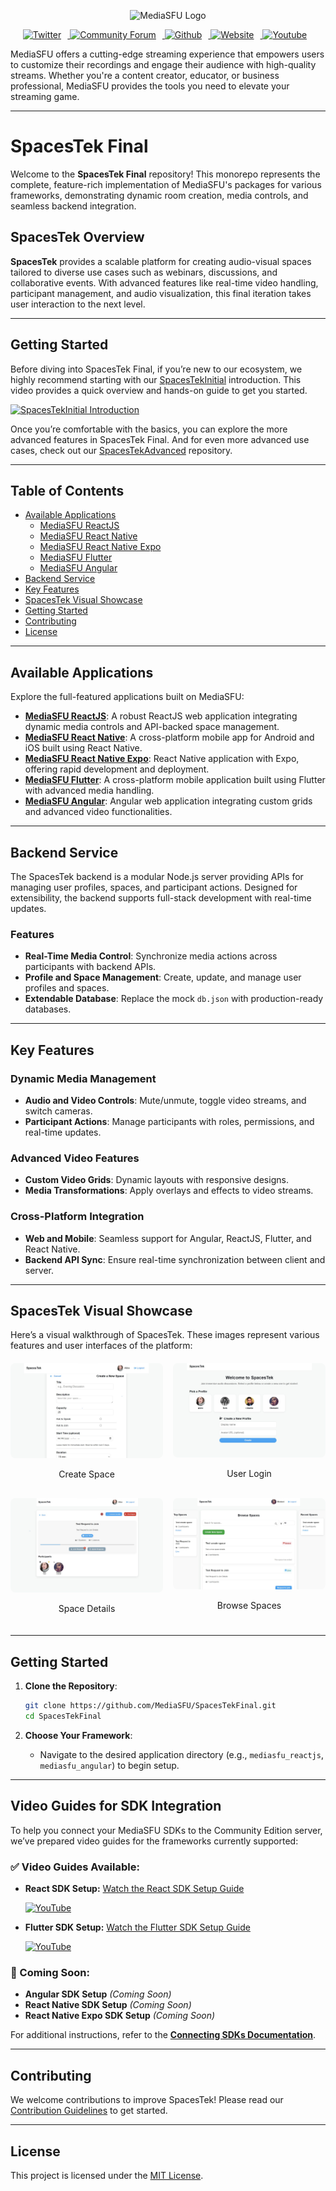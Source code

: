 <p align="center">
  <img src="https://www.mediasfu.com/logo192.png" width="100" alt="MediaSFU Logo">
</p>

<p align="center">
  <a href="https://twitter.com/media_sfu">
    <img src="https://img.icons8.com/color/48/000000/twitter--v1.png" alt="Twitter" style="margin-right: 10px;">
  </a>
  <a href="https://www.mediasfu.com/forums">
    <img src="https://img.icons8.com/color/48/000000/communication--v1.png" alt="Community Forum" style="margin-right: 10px;">
  </a>
  <a href="https://github.com/MediaSFU">
    <img src="https://img.icons8.com/fluent/48/000000/github.png" alt="Github" style="margin-right: 10px;">
  </a>
  <a href="https://www.mediasfu.com/">
    <img src="https://img.icons8.com/color/48/000000/domain--v1.png" alt="Website" style="margin-right: 10px;">
  </a>
  <a href="https://www.youtube.com/channel/UCELghZRPKMgjih5qrmXLtqw">
    <img src="https://img.icons8.com/color/48/000000/youtube--v1.png" alt="Youtube" style="margin-right: 10px;">
  </a>
</p>

MediaSFU offers a cutting-edge streaming experience that empowers users to customize their recordings and engage their audience with high-quality streams. Whether you're a content creator, educator, or business professional, MediaSFU provides the tools you need to elevate your streaming game.

---

# SpacesTek Final

Welcome to the **SpacesTek Final** repository! This monorepo represents the complete, feature-rich implementation of MediaSFU's packages for various frameworks, demonstrating dynamic room creation, media controls, and seamless backend integration.

## SpacesTek Overview

**SpacesTek** provides a scalable platform for creating audio-visual spaces tailored to diverse use cases such as webinars, discussions, and collaborative events. With advanced features like real-time video handling, participant management, and audio visualization, this final iteration takes user interaction to the next level.

---

## Getting Started

Before diving into SpacesTek Final, if you’re new to our ecosystem, we highly recommend starting with our [SpacesTekInitial](https://youtu.be/-S-Lahxf-P0) introduction. This video provides a quick overview and hands-on guide to get you started.  
  
[![SpacesTekInitial Introduction](http://i.ytimg.com/vi/-S-Lahxf-P0/hqdefault.jpg)](https://youtu.be/-S-Lahxf-P0)

Once you’re comfortable with the basics, you can explore the more advanced features in SpacesTek Final. And for even more advanced use cases, check out our [SpacesTekAdvanced](https://github.com/MediaSFU/SpacesTekAdvanced) repository.

---

## Table of Contents

- [Available Applications](#available-applications)
  - [MediaSFU ReactJS](./mediasfu_reactjs/README.md)
  - [MediaSFU React Native](./mediasfu_react_native/README.md)
  - [MediaSFU React Native Expo](./mediasfu_react_native_expo/README.md)
  - [MediaSFU Flutter](./mediasfu_flutter/README.md)
  - [MediaSFU Angular](./mediasfu_angular/README.md)
- [Backend Service](#backend-service)
- [Key Features](#key-features)
- [SpacesTek Visual Showcase](#spacestek-visual-showcase)
- [Getting Started](#getting-started)
- [Contributing](#contributing)
- [License](#license)

---

## Available Applications

Explore the full-featured applications built on MediaSFU:

- **[MediaSFU ReactJS](./mediasfu_reactjs/README.md)**: A robust ReactJS web application integrating dynamic media controls and API-backed space management.
- **[MediaSFU React Native](./mediasfu_react_native/README.md)**: A cross-platform mobile app for Android and iOS built using React Native.
- **[MediaSFU React Native Expo](./mediasfu_react_native_expo/README.md)**: React Native application with Expo, offering rapid development and deployment.
- **[MediaSFU Flutter](./mediasfu_flutter/README.md)**: A cross-platform mobile application built using Flutter with advanced media handling.
- **[MediaSFU Angular](./mediasfu_angular/README.md)**: Angular web application integrating custom grids and advanced video functionalities.

---

## Backend Service

The SpacesTek backend is a modular Node.js server providing APIs for managing user profiles, spaces, and participant actions. Designed for extensibility, the backend supports full-stack development with real-time updates.

### Features

- **Real-Time Media Control**: Synchronize media actions across participants with backend APIs.
- **Profile and Space Management**: Create, update, and manage user profiles and spaces.
- **Extendable Database**: Replace the mock `db.json` with production-ready databases.

---

## Key Features

### Dynamic Media Management
- **Audio and Video Controls**: Mute/unmute, toggle video streams, and switch cameras.
- **Participant Actions**: Manage participants with roles, permissions, and real-time updates.

### Advanced Video Features
- **Custom Video Grids**: Dynamic layouts with responsive designs.
- **Media Transformations**: Apply overlays and effects to video streams.

### Cross-Platform Integration
- **Web and Mobile**: Seamless support for Angular, ReactJS, Flutter, and React Native.
- **Backend API Sync**: Ensure real-time synchronization between client and server.

---

## SpacesTek Visual Showcase

Here’s a visual walkthrough of SpacesTek. These images represent various features and user interfaces of the platform:

<div style="display: grid; grid-template-columns: 1fr 1fr; gap: 16px; margin: 20px 0;">
  <div>
    <img src="./images/create.jpg" alt="Create Space" style="width: 100%; border-radius: 8px;">
    <p style="text-align: center;">Create Space</p>
  </div>
  <div>
    <img src="./images/login.jpg" alt="User Login" style="width: 100%; border-radius: 8px;">
    <p style="text-align: center;">User Login</p>
  </div>
  <div>
    <img src="./images/space.jpg" alt="Space Details" style="width: 100%; border-radius: 8px;">
    <p style="text-align: center;">Space Details</p>
  </div>
  <div>
    <img src="./images/spaces.jpg" alt="Browse Spaces" style="width: 100%; border-radius: 8px;">
    <p style="text-align: center;">Browse Spaces</p>
  </div>
</div>

---

## Getting Started

1. **Clone the Repository**:
   ```bash
   git clone https://github.com/MediaSFU/SpacesTekFinal.git
   cd SpacesTekFinal
   ```

2. **Choose Your Framework**:
   - Navigate to the desired application directory (e.g., `mediasfu_reactjs`, `mediasfu_angular`) to begin setup.

---

## Video Guides for SDK Integration

To help you connect your MediaSFU SDKs to the Community Edition server, we’ve prepared video guides for the frameworks currently supported:

### ✅ Video Guides Available:
- **React SDK Setup:** [Watch the React SDK Setup Guide](https://youtu.be/VvulSNB_AYg)
  
  [![YouTube](http://i.ytimg.com/vi/VvulSNB_AYg/hqdefault.jpg)](https://www.youtube.com/watch?v=VvulSNB_AYg)
  
- **Flutter SDK Setup:** [Watch the Flutter SDK Setup Guide](https://youtu.be/IzwVEMBQ3p0)
  
  [![YouTube](http://i.ytimg.com/vi/IzwVEMBQ3p0/hqdefault.jpg)](https://www.youtube.com/watch?v=IzwVEMBQ3p0)

### 🚧 Coming Soon:
- **Angular SDK Setup** *(Coming Soon)*
- **React Native SDK Setup** *(Coming Soon)*
- **React Native Expo SDK Setup** *(Coming Soon)*

For additional instructions, refer to the [**Connecting SDKs Documentation**](./CONNECT.md).

---

## Contributing

We welcome contributions to improve SpacesTek! Please read our [Contribution Guidelines](CONTRIBUTING.md) to get started.

---

## License

This project is licensed under the [MIT License](LICENSE).
